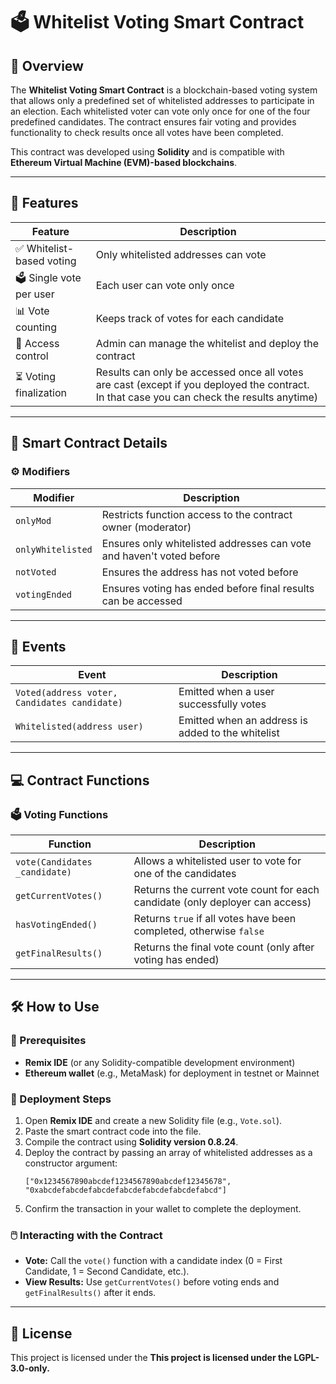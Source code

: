 # 🗳️ Whitelist Voting Smart Contract

## 📌 Overview

The **Whitelist Voting Smart Contract** is a blockchain-based voting system that allows only a predefined set of whitelisted addresses to participate in an election. Each whitelisted voter can vote only once for one of the four predefined candidates. The contract ensures fair voting and provides functionality to check results once all votes have been completed.

This contract was developed using **Solidity** and is compatible with **Ethereum Virtual Machine (EVM)-based blockchains**.

---

## 🚀 Features

| Feature                  | Description                                            |
| ------------------------ | ------------------------------------------------------ |
| ✅ Whitelist-based voting | Only whitelisted addresses can vote                    |
| 🗳️ Single vote per user | Each user can vote only once                           |
| 📊 Vote counting         | Keeps track of votes for each candidate                |
| 🔐 Access control        | Admin can manage the whitelist and deploy the contract |
| ⏳ Voting finalization    | Results can only be accessed once all votes are cast (except if you deployed the contract. In that case you can check the results anytime)  |

---

## 📜 Smart Contract Details

### ⚙️ Modifiers

| Modifier          | Description                                                          |
| ----------------- | -------------------------------------------------------------------- |
| `onlyMod`       | Restricts function access to the contract owner (moderator)            |
| `onlyWhitelisted` | Ensures only whitelisted addresses can vote and haven't voted before |
| `notVoted`     | Ensures the address has not voted before                                 |
| `votingEnded`     | Ensures voting has ended before final results can be accessed        |

---

## 📡 Events

| Event                                        | Description                                       |
| -------------------------------------------- | ------------------------------------------------- |
| `Voted(address voter, Candidates candidate)` | Emitted when a user successfully votes            |
| `Whitelisted(address user)`                  | Emitted when an address is added to the whitelist |

---

## 💻 Contract Functions

### 🗳️ Voting Functions

| Function                      | Description                                                                 |
| ----------------------------- | --------------------------------------------------------------------------- |
| `vote(Candidates _candidate)` | Allows a whitelisted user to vote for one of the candidates                 |
| `getCurrentVotes()`           | Returns the current vote count for each candidate (only deployer can access)|
| `hasVotingEnded()`            | Returns `true` if all votes have been completed, otherwise `false`          |
| `getFinalResults()`           | Returns the final vote count (only after voting has ended)                  |

---

## 🛠️ How to Use

### 🔧 Prerequisites

- **Remix IDE** (or any Solidity-compatible development environment)
- **Ethereum wallet** (e.g., MetaMask) for deployment in testnet or Mainnet


### 🚀 Deployment Steps

1. Open **Remix IDE** and create a new Solidity file (e.g., `Vote.sol`).
2. Paste the smart contract code into the file.
3. Compile the contract using **Solidity version 0.8.24**.
4. Deploy the contract by passing an array of whitelisted addresses as a constructor argument:
   ```solidity
   ["0x1234567890abcdef1234567890abcdef12345678", "0xabcdefabcdefabcdefabcdefabcdefabcdefabcd"]
   ```
5. Confirm the transaction in your wallet to complete the deployment.

### 🖱️ Interacting with the Contract

- **Vote:** Call the `vote()` function with a candidate index (0 = First Candidate, 1 = Second Candidate, etc.).
- **View Results:** Use `getCurrentVotes()` before voting ends and `getFinalResults()` after it ends.

---

## 📄 License

This project is licensed under the **This project is licensed under the LGPL-3.0-only.**



